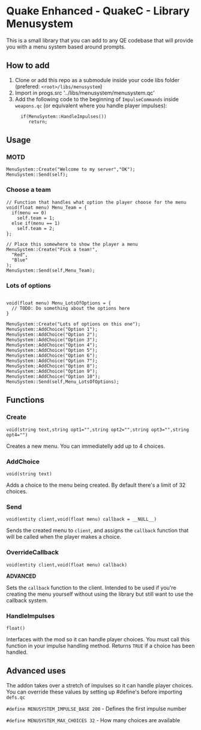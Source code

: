 # Quake Enhanced - QuakeC - Library Menusystem
This is a small library that you can add to any QE codebase that will provide you with a menu system based around prompts.

## How to add
1. Clone or add this repo as a submodule inside your code libs folder (prefered: `<root>/libs/menusystem`)
2. Import in progs.src '../libs/menusystem/menusystem.qc'
3. Add the following code to the beginning of `ImpulseCommands` inside `weapons.qc` (or equivalent where you handle player impulses):
   ```quakec
     if(MenuSystem::HandleImpulses())
        return;
   ```

## Usage
### MOTD
```quakec
MenuSystem::Create("Welcome to my server","OK");
MenuSystem::Send(self);
```

### Choose a team
```
// Function that handles what option the player choose for the menu
void(float menu) Menu_Team = {
  if(menu == 0)
    self.team = 1;
  else if(menu == 1)
    self.team = 2;
};

// Place this somewhere to show the player a menu
MenuSystem::Create("Pick a team!",
  "Red",
  "Blue"
);
MenuSystem::Send(self,Menu_Team);
```

### Lots of options
```quakec

void(float menu) Menu_LotsOfOptions = {
  // TODO: Do something about the options here
}

MenuSystem::Create("Lots of options on this one");
MenuSystem::AddChoice("Option 1");
MenuSystem::AddChoice("Option 2");
MenuSystem::AddChoice("Option 3");
MenuSystem::AddChoice("Option 4");
MenuSystem::AddChoice("Option 5");
MenuSystem::AddChoice("Option 6");
MenuSystem::AddChoice("Option 7");
MenuSystem::AddChoice("Option 8");
MenuSystem::AddChoice("Option 9");
MenuSystem::AddChoice("Option 10");
MenuSystem::Send(self,Menu_LotsOfOptions);
```

## Functions
### Create
`void(string text,string opt1="",string opt2="",string opt3="",string opt4="")`

Creates a new menu. You can immediatelly add up to 4 choices.

### AddChoice
`void(string text)`

Adds a choice to the menu being created. By default there's a limit of 32 choices.

### Send
`void(entity client,void(float menu) callback = __NULL__)`

Sends the created menu to `client`, and assigns the `callback` function that will be called when the player makes a choice.

### OverrideCallback
`void(entity client,void(float menu) callback)`

**ADVANCED**

Sets the `callback` function to the client. Intended to be used if you're creating the menu yourself without using the library but still want to use the callback system.

### HandleImpulses
`float()`

Interfaces with the mod so it can handle player choices. You must call this function in your impulse handling method. Returns `TRUE` if a choice has been handled.

## Advanced uses

The addon takes over a stretch of impulses so it can handle player choices. You can override these values by setting up #define's before importing `defs.qc`

`#define MENUSYSTEM_IMPULSE_BASE 200` - Defines the first impulse number

`#define MENUSYSTEM_MAX_CHOICES 32` - How many choices are available
